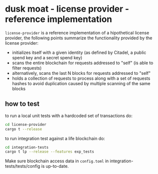 # dusk moat - license provider - reference implementation

`license-provider` is a reference implementation of a hipothetical license provider, the following points summarize the 
functionality provided by the license provider:

- initializes itself with a given identity (as defined by Citadel, a public spend key and a secret spend key) 
- scans the entire blockchain for requests addressed to "self" (is able to filter requests)
- alternatively, scans the last N blocks for requests addressed to "self"
- holds a collection of requests to process along with a set of requests hashes to avoid duplication caused by multiple scanning of the same blocks

## how to test

to run a local unit tests with a hardcoded set of transactions do:

```sh
cd license-provider
cargo t --release
```

to run integration test against a life blockchain do:

```sh
cd integration-tests
cargo t lp --release --features exp_tests
```
Make sure blockchain access data in `config.toml` in integration-tests/tests/config is up-to-date.

